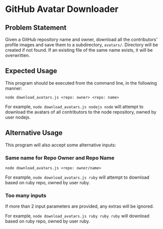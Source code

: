 # GitHub Avatar Downloader

## Problem Statement

Given a GitHub repository name and owner, download all the contributors' profile images and save them to a subdirectory, `avatars/`. Directory will be created if not found. If an existing file of the same name exists, it will be overwritten.

## Expected Usage

This program should be executed from the command line, in the following manner:

`node download_avatars.js <repo: owner> <repo: name>`

For example, `node download_avatars.js nodejs node` will attempt to download the avatars of all contributors to the node repository, owned by user nodejs.

## Alternative Usage

This program will also accept some alternative inputs:

### Same name for Repo Owner and Repo Name

`node download_avatars.js <repo: owner/name>`

For example, `node download_avatars.js ruby` will attempt to download based on ruby repo, owned by user ruby.

### Too many inputs

If more than 2 input parameters are provided, any extras will be ignored.

For example, `node download_avatars.js ruby ruby ruby` will download based on ruby repo, owned by user ruby.
